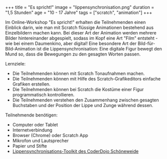 +++
title = "Es spricht!"
image = "lippensynchronisation.png"
duration = "1,5 Stunden"
age = "10 - 17 Jahre"
tags = ["scratch", "animation"]
+++

Im Online-Workshop "Es spricht!" erhalten die Teilnehmenden einen Einblick darin, 
wie man mit Scratch flüssige Animationen bestehend aus Einzelbildern machen kann. 
Bei dieser Art der Animation werden mehrere Bilder hintereinander abgespielt,
sodass im Kopf eine Art "Film" entsteht - wie bei einem Daumenkino, aber digital!
Eine besondere Art der Bild-für-Bild-Animation ist die Lippensynchronisation: Eine 
digitale Figur bewegt den Mund so, dass die Bewegungen zu den gesagten Worten passen.

Lernziele:
* Die Teilnehmenden können mit Scratch Tonaufnahmen machen.
* Die Teilnehmenden können mit Hilfe des Scratch-Grafikeditors einfache Grafiken erstellen.
* Die Teilnehmenden können bei Scratch die Kostüme einer Figur programmatisch kontrollieren.
* Die Teilnehmenden verstehen den Zusammenhang zwischen gesagten Buchstaben und der Position der Lippe und Zunge während dessen.

Teilnehmende benötigen:
* Computer oder Tablet
* Internetverbindung
* Browser (Chrome) oder Scratch App
* Mikrofon und Lautsprecher
* Papier und Stifte
* [Lippensynchronisations-Toolkit des CoderDojo Schöneweide](https://scratch.mit.edu/projects/455626392/)